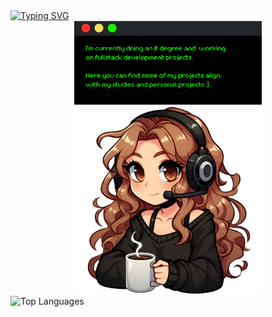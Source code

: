 <div align="center>
 <div align="left">
 <a href="https://git.io/typing-svg"><img src="https://readme-typing-svg.demolab.com?font=Retropix&duration=4300&pause=1000&color=13F700&random=false&width=435&lines=hi+%3A%5D+i'm+jana" alt="Typing SVG" /></a>
</div>
 <div align="left">
  <div align="center">
   <img src="card.png" width="300">
   <img src="drawart.png" width="300">
  </div>
   <img src="https://github-readme-stats.vercel.app/api/top-langs/?username=jwnaina&layout=compact&theme=chartreuse-dark" alt="Top Languages">
 </div>

 </div>
